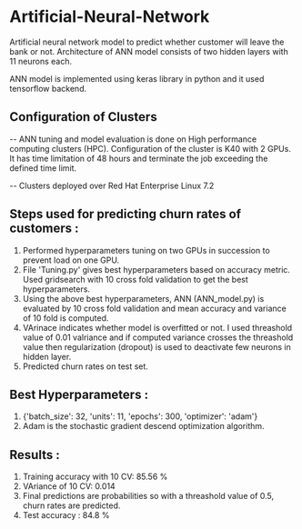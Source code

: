 # Artificial-Neural-Network
Artificial neural network model to predict whether customer will leave the bank or not. Architecture of ANN model consists of two hidden layers with 11 neurons each. 

ANN model is implemented using keras library in python and it used tensorflow backend. 

## Configuration of Clusters 

-- ANN tuning and model evaluation is done on High performance computing clusters (HPC). Configuration of the cluster is K40 with 2 GPUs. It has time limitation of 48 hours and terminate the job exceeding the defined time limit. 

-- Clusters deployed over Red Hat Enterprise Linux 7.2

## Steps used for predicting churn rates of customers :

1. Performed hyperparameters tuning on two GPUs in succession to prevent load on one GPU.
2. File 'Tuning.py' gives best hyperparameters based on accuracy metric. Used gridsearch with 10 cross fold validation to get the best hyperparameters. 
3. Using the above best hyperparameters, ANN (ANN_model.py) is evaluated by 10 cross fold validation and mean accuracy and variance of 10 fold is computed. 
4. VArinace indicates whether model is overfitted or not. I used threashold value of 0.01 valriance and if computed variance 
crosses the threashold value then regularization (dropout) is used to deactivate few neurons in hidden layer.
5. Predicted churn rates on test set. 

## Best Hyperparameters :

1. {'batch_size': 32, 'units': 11, 'epochs': 300, 'optimizer': 'adam'}
2. Adam is the stochastic gradient descend optimization algorithm. 

## Results :

1. Training accuracy with 10 CV: 85.56 %
2. VAriance of 10 CV: 0.014
3. Final predictions are probabilities so with a threashold value of 0.5, churn rates are predicted.
4. Test accuracy : 84.8 %
